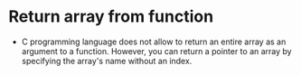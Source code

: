 # Return array from function
- C programming language does not allow to return an entire array as an argument to a function. However, you can return a pointer to an array by specifying the array's name without an index.